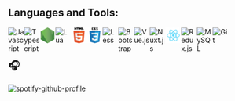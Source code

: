 ## Languages and Tools:
<img align="left" alt="Javascript" width="32px" src="https://raw.githubusercontent.com/jmnote/z-icons/master/svg/javascript.svg" />
<img align="left" alt="Typescript" width="32px" src="https://iconape.com/wp-content/png_logo_vector/typescript.png" />
<img align="left" alt="Node.js" width="32px" src="https://raw.githubusercontent.com/github/explore/80688e429a7d4ef2fca1e82350fe8e3517d3494d/topics/nodejs/nodejs.png" />
<img align="left" alt="Lua" width="32px" src="https://upload.wikimedia.org/wikipedia/commons/thumb/c/cf/Lua-Logo.svg/1024px-Lua-Logo.svg.png" />
<img align="left" alt="HTML5" width="32px" src="https://raw.githubusercontent.com/github/explore/80688e429a7d4ef2fca1e82350fe8e3517d3494d/topics/html/html.png" />
<img align="left" alt="CSS3" width="32px" src="https://raw.githubusercontent.com/github/explore/80688e429a7d4ef2fca1e82350fe8e3517d3494d/topics/css/css.png" /> 
<img align="left" alt="Less" width="32px" src="https://cdn.iconscout.com/icon/free/png-256/less-18-1175145.png" />
<img align="left" alt="Bootstrap" width="32px" src="https://img.icons8.com/color/48/000000/bootstrap.png"/>
<img align="left" alt="Vue.js" width="32px" src="https://vuejs.org/images/logo.png" />
<img align="left" alt="Nuxt.js" width="32px" src="https://upload.wikimedia.org/wikipedia/commons/thumb/a/ae/Nuxt_logo.svg/1200px-Nuxt_logo.svg.png" />
<img align="left" alt="React.js" width="32px" src="https://raw.githubusercontent.com/github/explore/80688e429a7d4ef2fca1e82350fe8e3517d3494d/topics/react/react.png" />
<img align="left" alt="Redux.js" width="32px" src="https://img.icons8.com/color/48/000000/redux.png" />
<img align="left" alt="MySQL" width="32px" src="https://img.icons8.com/fluent/50/000000/mysql-logo.png" />
<img align="left" alt="Git" width="32px" src="https://raw.githubusercontent.com/jmnote/z-icons/master/svg/git.svg" />

<br />
<br />

## 🎧
[![spotify-github-profile](https://spotify-github-profile.vercel.app/api/view?uid=21ckpx3ovor6fpjeh4nqucili&cover_image=true&theme=novatorem&bar_color=53b14f&bar_color_cover=false)](https://github.com/Insigne/)
